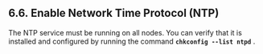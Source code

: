 ## 6.6. Enable Network Time Protocol (NTP)

The NTP service must be running on all nodes. You can verify that it is installed and configured by running the command **`chkconfig --list ntpd`**             .
